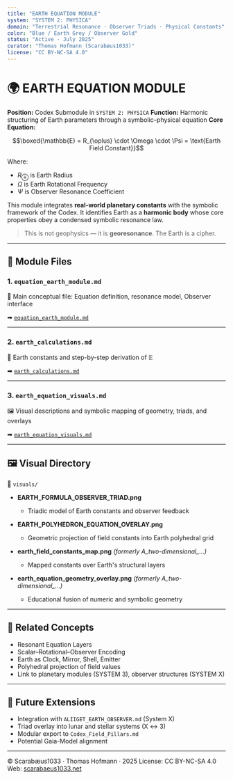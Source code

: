 ```yaml
---
title: "EARTH EQUATION MODULE"
system: "SYSTEM 2: PHYSICA"
domain: "Terrestrial Resonance · Observer Triads · Physical Constants"
color: "Blue / Earth Grey / Observer Gold"
status: "Active · July 2025"
curator: "Thomas Hofmann (Scarabæus1033)"
license: "CC BY-NC-SA 4.0"
---
```



# 🌍 EARTH EQUATION MODULE

**Position:** Codex Submodule in `SYSTEM 2: PHYSICA`
**Function:** Harmonic structuring of Earth parameters through a symbolic–physical equation
**Core Equation:**

```math
\boxed{\mathbb{E} = R_{\oplus} \cdot \Omega \cdot \Psi = \text{Earth Field Constant}}
```

Where:

* $R_{\oplus}$ is Earth Radius
* $\Omega$ is Earth Rotational Frequency
* $\Psi$ is Observer Resonance Coefficient

This module integrates **real-world planetary constants** with the symbolic framework of the Codex. It identifies Earth as a **harmonic body** whose core properties obey a condensed symbolic resonance law.

> This is not geophysics — it is **georesonance**. The Earth is a cipher.

---

## 🧩 Module Files

### 1. `equation_earth_module.md`

📘 Main conceptual file: Equation definition, resonance model, Observer interface

➡ [`equation_earth_module.md`](./equation_earth_module.md)

---

### 2. `earth_calculations.md`

📐 Earth constants and step-by-step derivation of $\mathbb{E}$

➡ [`earth_calculations.md`](./earth_calculations.md)

---

### 3. `earth_equation_visuals.md`

🖼️ Visual descriptions and symbolic mapping of geometry, triads, and overlays

➡ [`earth_equation_visuals.md`](./earth_equation_visuals.md)

---

## 🖼️ Visual Directory

📂 `visuals/`

* **EARTH\_FORMULA\_OBSERVER\_TRIAD.png**

  * Triadic model of Earth constants and observer feedback
* **EARTH\_POLYHEDRON\_EQUATION\_OVERLAY.png**

  * Geometric projection of field constants into Earth polyhedral grid
* **earth\_field\_constants\_map.png** *(formerly A\_two-dimensional\_...)*

  * Mapped constants over Earth's structural layers
* **earth\_equation\_geometry\_overlay.png** *(formerly A\_two-dimensional\_...)*

  * Educational fusion of numeric and symbolic geometry

---

## 📌 Related Concepts

* Resonant Equation Layers
* Scalar–Rotational–Observer Encoding
* Earth as Clock, Mirror, Shell, Emitter
* Polyhedral projection of field values
* Link to planetary modules (SYSTEM 3), observer structures (SYSTEM X)

---

## 🔗 Future Extensions

* Integration with `ALIIGET_EARTH_OBSERVER.md` (System X)
* Triad overlay into lunar and stellar systems (X ↔ 3)
* Modular export to `Codex_Field_Pillars.md`
* Potential Gaia-Model alignment

---

© Scarabæus1033 · Thomas Hofmann · 2025
License: CC BY-NC-SA 4.0
Web: [scarabaeus1033.net](https://www.scarabaeus1033.net)
